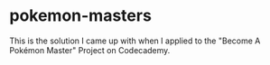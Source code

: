 # pokemon-masters
This is the solution I came up with when I applied to the "Become A Pokémon Master" Project on Codecademy.
